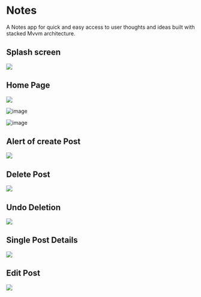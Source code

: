 # Notes

A  Notes app for quick and easy access to user thoughts and ideas built with stacked Mvvm architecture.


<h2> Splash screen</h2>
 
<img src="screenshots/Splash screen.png"></img>


<h2> Home Page </h2>
 
<img src="screenshots/home.png"></img>
 

![image](https://user-images.githubusercontent.com/68110578/148684451-167b12c1-07c7-45b8-991b-c7babb8fa17a.png)

![image](https://user-images.githubusercontent.com/68110578/148684464-8597e313-d587-46bc-8232-a77acf47ab9a.png)
   
<h2> Alert of create Post </h2>
 
<img src="screenshots/alert_of_create_post.png"></img>
    
<h2> Delete Post </h2>
 
<img src="screenshots/delete_post.png"></img>
     
<h2> Undo Deletion </h2>
 
<img src="screenshots/undo_deletion.png"></img>
      
<h2> Single Post Details </h2>
 
<img src="screenshots/single_post.png"></img>

<h2> Edit Post</h2>
 
<img src="screenshots/edit_Post.png"></img>




